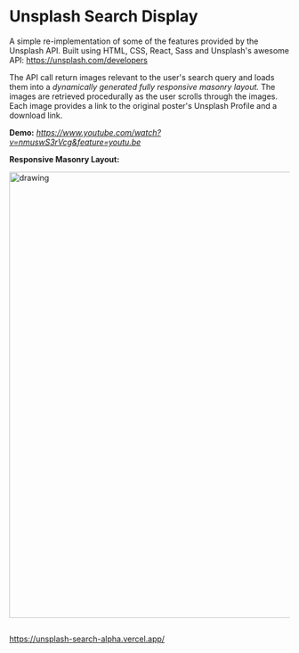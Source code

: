 # Unsplash Search Display

A simple re-implementation of some of the features provided by the Unsplash API.
Built using HTML, CSS, React, Sass and Unsplash's awesome API: https://unsplash.com/developers

The API call return images relevant to the user's search query and loads them into a *dynamically generated fully responsive masonry layout.* The images are retrieved procedurally as the user scrolls through the images. Each image provides a link to the original poster's Unsplash Profile and a download link.


**Demo:** _https://www.youtube.com/watch?v=nmuswS3rVcg&feature=youtu.be_

**Responsive Masonry Layout:**
  
  <img src="https://github.com/melansonS/Unsplash-API/blob/master/public/Unsplash-display-responsie-demo.gif" alt="drawing" width="800"/>

## 

https://unsplash-search-alpha.vercel.app/
